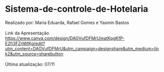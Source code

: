 # Sistema-de-controle-de-Hotelaria
Realizado por: Maria Eduarda, Rafael Gomes e Yasmin Bastos<br><br>
Link da Apresentação<br>
https://www.canva.com/design/DAGVufDFMrU/eatKpgKfP-E2fj3FZnWIKg/edit?utm_content=DAGVufDFMrU&utm_campaign=designshare&utm_medium=link2&utm_source=sharebutton <br><br>
Última atualização: 07/11
